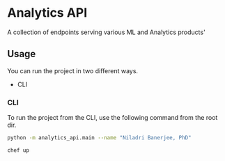 # Analytics API

A collection of endpoints serving various ML and Analytics products'

## Usage

You can run the project in two different ways.

- CLI

### CLI
To run the project from the CLI, use the following command from the root dir.

```bash
python -m analytics_api.main --name "Niladri Banerjee, PhD"
```

```bash
chef up
```

